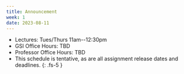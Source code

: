 ```yaml
---
title: Announcement
week: 1
date: 2023-08-11
---
```

- Lectures: Tues/Thurs 11am--12:30pm
- GSI Office Hours: TBD
- Professor Office Hours: TBD
- This schedule is tentative, as are all assignment release dates and deadlines.
{: .fs-5 }
